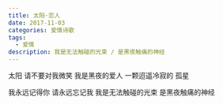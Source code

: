```yaml
---
title: 太阳·恋人
date: 2017-11-03
categories: 爱情诗歌
tags:
  - 爱情
description: 我是无法触碰的光束 / 是黑夜触痛的神经
---
```


太阳
请不要对我微笑
我是黑夜的爱人
一颗迢遥冷寂的
孤星

我永远记得你
请永远忘记我
我是无法触碰的光束
是黑夜触痛的神经